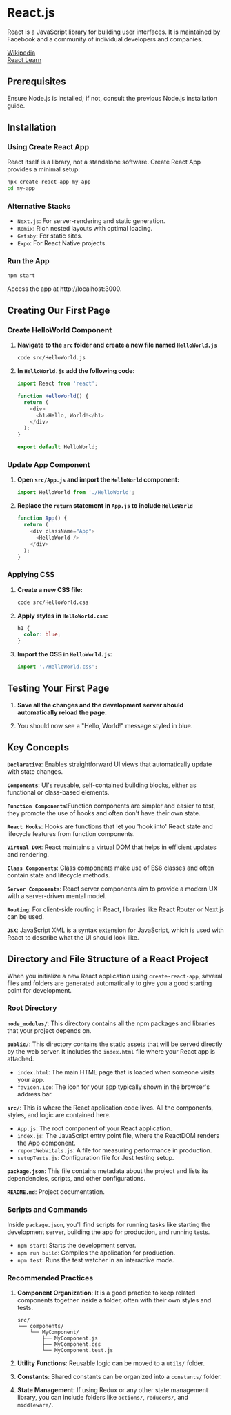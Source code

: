 # React.js

React is a JavaScript library for building user interfaces. It is maintained by Facebook and a community of individual developers and companies. 

[Wikipedia](https://en.wikipedia.org/wiki/React_(software))  
[React Learn](https://react.dev/learn)

## Prerequisites

Ensure Node.js is installed; if not, consult the previous Node.js installation guide.

## Installation

### Using Create React App

React itself is a library, not a standalone software. Create React App provides a minimal setup:

```bash
npx create-react-app my-app
cd my-app
```

### Alternative Stacks

- `Next.js`: For server-rendering and static generation.
- `Remix`: Rich nested layouts with optimal loading.
- `Gatsby`: For static sites.
- `Expo`: For React Native projects.

### Run the App

```bash
npm start
```

Access the app at http://localhost:3000.


## Creating Our First Page

### Create HelloWorld Component

1. **Navigate to the `src` folder and create a new file named `HelloWorld.js`**

    ```bash
    code src/HelloWorld.js
    ```

2. **In `HelloWorld.js` add the following code:**

    ```javascript
    import React from 'react';

    function HelloWorld() {
      return (
        <div>
          <h1>Hello, World!</h1>
        </div>
      );
    }

    export default HelloWorld;
    ```

### Update App Component

1. **Open `src/App.js` and import the `HelloWorld` component:**

    ```javascript
    import HelloWorld from './HelloWorld';
    ```

2. **Replace the `return` statement in `App.js` to include `HelloWorld`**

    ```javascript
    function App() {
      return (
        <div className="App">
          <HelloWorld />
        </div>
      );
    }
    ```

### Applying CSS

1. **Create a new CSS file:**

    ```bash
    code src/HelloWorld.css
    ```

2. **Apply styles in `HelloWorld.css`:**

    ```css
    h1 {
      color: blue;
    }
    ```

3. **Import the CSS in `HelloWorld.js`:**

    ```javascript
    import './HelloWorld.css';
    ```

## Testing Your First Page

1. **Save all the changes and the development server should automatically reload the page.**

2. You should now see a "Hello, World!" message styled in blue.

## Key Concepts

**`Declarative`**: Enables straightforward UI views that automatically update with state changes.

**`Components`**: UI's reusable, self-contained building blocks, either as functional or class-based elements.

**`Function Components`**:Function components are simpler and easier to test, they promote the use of hooks and often don't have their own state.

**`React Hooks`**: Hooks are functions that let you 'hook into' React state and lifecycle features from function components.

**`Virtual DOM`**: React maintains a virtual DOM that helps in efficient updates and rendering.

**`Class Components`**: Class components make use of ES6 classes and often contain state and lifecycle methods.

**`Server Components`**: React server components aim to provide a modern UX with a server-driven mental model.

**`Routing`**: For client-side routing in React, libraries like React Router or Next.js can be used.

**`JSX`**: JavaScript XML is a syntax extension for JavaScript, which is used with React to describe what the UI should look like.


## Directory and File Structure of a React Project

When you initialize a new React application using `create-react-app`, several files and folders are generated automatically to give you a good starting point for development.

### Root Directory

**`node_modules/`**: This directory contains all the npm packages and libraries that your project depends on.
  
**`public/`**: This directory contains the static assets that will be served directly by the web server. It includes the `index.html` file where your React app is attached.

  - `index.html`: The main HTML page that is loaded when someone visits your app.
  - `favicon.ico`: The icon for your app typically shown in the browser's address bar.

**`src/`**: This is where the React application code lives. All the components, styles, and logic are contained here.

  - `App.js`: The root component of your React application.
  - `index.js`: The JavaScript entry point file, where the ReactDOM renders the App component.
  - `reportWebVitals.js`: A file for measuring performance in production.
  - `setupTests.js`: Configuration file for Jest testing setup.

**`package.json`**: This file contains metadata about the project and lists its dependencies, scripts, and other configurations.

**`README.md`**: Project documentation.

### Scripts and Commands

Inside `package.json`, you'll find scripts for running tasks like starting the development server, building the app for production, and running tests.

- `npm start`: Starts the development server.
- `npm run build`: Compiles the application for production.
- `npm test`: Runs the test watcher in an interactive mode.
  
### Recommended Practices

1. **Component Organization**: It is a good practice to keep related components together inside a folder, often with their own styles and tests.

    ```
    src/
    └── components/
        └── MyComponent/
            ├── MyComponent.js
            ├── MyComponent.css
            └── MyComponent.test.js
    ```

2. **Utility Functions**: Reusable logic can be moved to a `utils/` folder.

3. **Constants**: Shared constants can be organized into a `constants/` folder.

4. **State Management**: If using Redux or any other state management library, you can include folders like `actions/`, `reducers/`, and `middleware/`.
